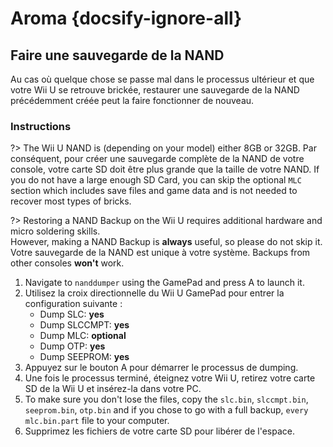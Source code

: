 # Aroma {docsify-ignore-all}

## Faire une sauvegarde de la NAND

Au cas où quelque chose se passe mal dans le processus ultérieur et que votre Wii U se retrouve brickée, restaurer une sauvegarde de la NAND précédemment créée peut la faire fonctionner de nouveau.

### Instructions

?> The Wii U NAND is (depending on your model) either 8GB or 32GB. Par conséquent, pour créer une sauvegarde complète de la NAND de votre console, votre carte SD doit être plus grande que la taille de votre NAND. If you do not have a large enough SD Card, you can skip the optional `MLC` section which includes save files and game data and is not needed to recover most types of bricks.

?> Restoring a NAND Backup on the Wii U requires additional hardware and micro soldering skills. <br>However, making a NAND Backup is **always** useful, so please do not skip it. <br>Votre sauvegarde de la NAND est unique à votre système. Backups from other consoles **won't** work.

1. Navigate to `nanddumper` using the GamePad and press A to launch it.
2. Utilisez la croix directionnelle du Wii U GamePad pour entrer la configuration suivante :
   - Dump SLC: **yes**
   - Dump SLCCMPT: **yes**
   - Dump MLC: **optional**
   - Dump OTP: **yes**
   - Dump SEEPROM: **yes**
3. Appuyez sur le bouton A pour démarrer le processus de dumping.
4. Une fois le processus terminé, éteignez votre Wii U, retirez votre carte SD de la Wii U et insérez-la dans votre PC.
5. To make sure you don't lose the files, copy the `slc.bin`, `slccmpt.bin`, `seeprom.bin`, `otp.bin` and if you chose to go with a full backup, `every mlc.bin.part` file to your computer.
6. Supprimez les fichiers de votre carte SD pour libérer de l'espace.
